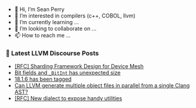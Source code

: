 - 👋 Hi, I’m Sean Perry
- 👀 I’m interested in compilers (c++, COBOL, llvm)
- 🌱 I’m currently learning ...
- 💞️ I’m looking to collaborate on ...
- 📫 How to reach me ...

<!---
s66perry/s66perry is a ✨ special ✨ repository because its `README.md` (this file) appears on your GitHub profile.
You can click the Preview link to take a look at your changes.
--->
### 📕 Latest LLVM Discourse Posts

<!-- DISCOURSE-LLVM:START -->
- [[RFC] Sharding Framework Design for Device Mesh](https://discourse.llvm.org/t/rfc-sharding-framework-design-for-device-mesh/73533?page=5#post_94)
- [Bit fields and `_BitInt` has unexpected size](https://discourse.llvm.org/t/bit-fields-and-bitint-has-unexpected-size/79130#post_1)
- [18.1.6 has been tagged](https://discourse.llvm.org/t/18-1-6-has-been-tagged/79069#post_5)
- [Can LLVM generate multiple object files in parallel from a single Clang AST?](https://discourse.llvm.org/t/can-llvm-generate-multiple-object-files-in-parallel-from-a-single-clang-ast/79128#post_1)
- [[RFC] New dialect to expose handy utilities](https://discourse.llvm.org/t/rfc-new-dialect-to-expose-handy-utilities/79041#post_14)
<!-- DISCOURSE-LLVM:END -->
